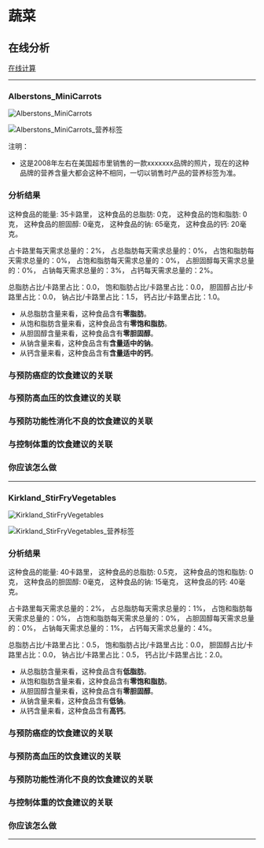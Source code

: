 # 蔬菜

## 在线分析

[在线计算](https://jsfiddle.net/quanbinn/f6y5jb8p/)

--------------------

### Alberstons_MiniCarrots

![Alberstons_MiniCarrots](/images/天然食品的分析/蔬菜/Alberstons_MiniCarrots.jpg)

![Alberstons_MiniCarrots_营养标签](/images/天然食品的分析/蔬菜/Alberstons_MiniCarrots_营养标签.jpg)

注明：

- 这是2008年左右在美国超市里销售的一款xxxxxxx品牌的照片，现在的这种品牌的营养含量大都会这种不相同，一切以销售时产品的营养标签为准。

### 分析结果

这种食品的能量: 35卡路里， 这种食品的总脂肪: 0克， 这种食品的饱和脂肪: 0克， 这种食品的胆固醇: 0毫克， 这种食品的钠: 65毫克， 这种食品的钙: 20毫克。

占卡路里每天需求总量的：2%， 占总脂肪每天需求总量的：0%， 占饱和脂肪每天需求总量的：0%， 占饱和脂肪每天需求总量的：0%， 占胆固醇每天需求总量的：0%， 占钠每天需求总量的：3%， 占钙每天需求总量的：2%。

总脂肪占比/卡路里占比：0.0， 饱和脂肪占比/卡路里占比：0.0， 胆固醇占比/卡路里占比：0.0， 钠占比/卡路里占比：1.5， 钙占比/卡路里占比：1.0。

- 从总脂肪含量来看，这种食品含有**零脂肪**。
- 从饱和脂肪含量来看，这种食品含有**零饱和脂肪**。
- 从胆固醇含量来看，这种食品含有**零胆固醇**。
- 从钠含量来看，这种食品含有**含量适中的钠**。
- 从钙含量来看，这种食品含有**含量适中的钙**。

### 与预防癌症的饮食建议的关联

### 与预防高血压的饮食建议的关联

### 与预防功能性消化不良的饮食建议的关联

### 与控制体重的饮食建议的关联

### 你应该怎么做

---------------------

### Kirkland_StirFryVegetables

![Kirkland_StirFryVegetables](/images/天然食品的分析/蔬菜/Kirkland_StirFryVegetables.jpg)

![Kirkland_StirFryVegetables_营养标签](/images/天然食品的分析/蔬菜/Kirkland_StirFryVegetables_营养标签.jpg)

### 分析结果

这种食品的能量: 40卡路里， 这种食品的总脂肪: 0.5克， 这种食品的饱和脂肪: 0克， 这种食品的胆固醇: 0毫克， 这种食品的钠: 15毫克， 这种食品的钙: 40毫克。

占卡路里每天需求总量的：2%， 占总脂肪每天需求总量的：1%， 占饱和脂肪每天需求总量的：0%， 占饱和脂肪每天需求总量的：0%， 占胆固醇每天需求总量的：0%， 占钠每天需求总量的：1%， 占钙每天需求总量的：4%。

总脂肪占比/卡路里占比：0.5， 饱和脂肪占比/卡路里占比：0.0， 胆固醇占比/卡路里占比：0.0， 钠占比/卡路里占比：0.5， 钙占比/卡路里占比：2.0。

- 从总脂肪含量来看，这种食品含有**低脂肪**。
- 从饱和脂肪含量来看，这种食品含有**零饱和脂肪**。
- 从胆固醇含量来看，这种食品含有**零胆固醇**。
- 从钠含量来看，这种食品含有**低钠**。
- 从钙含量来看，这种食品含有**高钙**。

### 与预防癌症的饮食建议的关联

### 与预防高血压的饮食建议的关联

### 与预防功能性消化不良的饮食建议的关联

### 与控制体重的饮食建议的关联

### 你应该怎么做

---------------------


